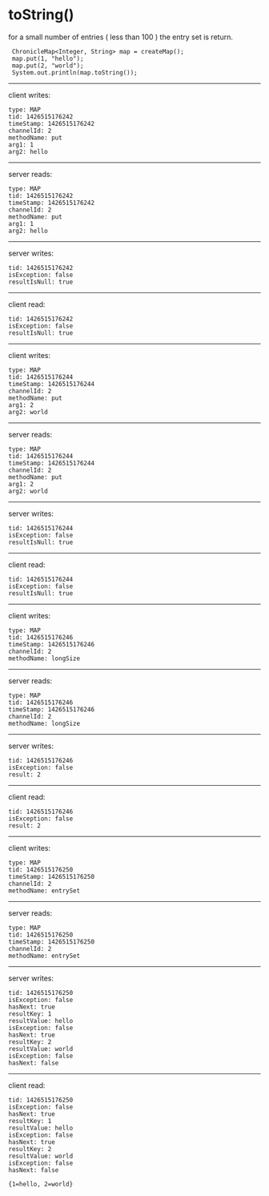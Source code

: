 # toString()

for a small number of entries ( less than 100 )  the entry set is return.

```
 ChronicleMap<Integer, String> map = createMap();
 map.put(1, "hello");
 map.put(2, "world");
 System.out.println(map.toString());
```


--------------------------------------------
client writes:

```
type: MAP
tid: 1426515176242
timeStamp: 1426515176242
channelId: 2
methodName: put
arg1: 1
arg2: hello
```
--------------------------------------------
server reads:

```
type: MAP
tid: 1426515176242
timeStamp: 1426515176242
channelId: 2
methodName: put
arg1: 1
arg2: hello
```
--------------------------------------------
server writes:
```
tid: 1426515176242
isException: false
resultIsNull: true

```
--------------------------------
client read:
```
tid: 1426515176242
isException: false
resultIsNull: true

```
--------------------------------------------
client writes:
```
type: MAP
tid: 1426515176244
timeStamp: 1426515176244
channelId: 2
methodName: put
arg1: 2
arg2: world
```
--------------------------------------------
server reads:
```
type: MAP
tid: 1426515176244
timeStamp: 1426515176244
channelId: 2
methodName: put
arg1: 2
arg2: world
```
--------------------------------------------
server writes:
```
tid: 1426515176244
isException: false
resultIsNull: true

```
--------------------------------
client read:
```
tid: 1426515176244
isException: false
resultIsNull: true

```
--------------------------------------------
client writes:
```
type: MAP
tid: 1426515176246
timeStamp: 1426515176246
channelId: 2
methodName: longSize
```
--------------------------------------------
server reads:
```
type: MAP
tid: 1426515176246
timeStamp: 1426515176246
channelId: 2
methodName: longSize
```
--------------------------------------------
server writes:
```
tid: 1426515176246
isException: false
result: 2

```
--------------------------------
client read:
```
tid: 1426515176246
isException: false
result: 2

```
--------------------------------------------
client writes:
```
type: MAP
tid: 1426515176250
timeStamp: 1426515176250
channelId: 2
methodName: entrySet
```
--------------------------------------------
server reads:
```
type: MAP
tid: 1426515176250
timeStamp: 1426515176250
channelId: 2
methodName: entrySet
```
--------------------------------------------
server writes:
```
tid: 1426515176250
isException: false
hasNext: true
resultKey: 1
resultValue: hello
isException: false
hasNext: true
resultKey: 2
resultValue: world
isException: false
hasNext: false

```
--------------------------------
client read:
```
tid: 1426515176250
isException: false
hasNext: true
resultKey: 1
resultValue: hello
isException: false
hasNext: true
resultKey: 2
resultValue: world
isException: false
hasNext: false
```

```
{1=hello, 2=world}
```